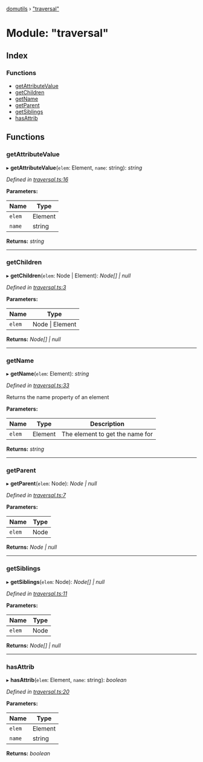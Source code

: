 [domutils](../README.md) › ["traversal"](_traversal_.md)

# Module: "traversal"

## Index

### Functions

* [getAttributeValue](_traversal_.md#getattributevalue)
* [getChildren](_traversal_.md#getchildren)
* [getName](_traversal_.md#getname)
* [getParent](_traversal_.md#getparent)
* [getSiblings](_traversal_.md#getsiblings)
* [hasAttrib](_traversal_.md#hasattrib)

## Functions

###  getAttributeValue

▸ **getAttributeValue**(`elem`: Element, `name`: string): *string*

*Defined in [traversal.ts:16](https://github.com/fb55/domutils/blob/a6b5551/src/traversal.ts#L16)*

**Parameters:**

Name | Type |
------ | ------ |
`elem` | Element |
`name` | string |

**Returns:** *string*

___

###  getChildren

▸ **getChildren**(`elem`: Node | Element): *Node[] | null*

*Defined in [traversal.ts:3](https://github.com/fb55/domutils/blob/a6b5551/src/traversal.ts#L3)*

**Parameters:**

Name | Type |
------ | ------ |
`elem` | Node &#124; Element |

**Returns:** *Node[] | null*

___

###  getName

▸ **getName**(`elem`: Element): *string*

*Defined in [traversal.ts:33](https://github.com/fb55/domutils/blob/a6b5551/src/traversal.ts#L33)*

Returns the name property of an element

**Parameters:**

Name | Type | Description |
------ | ------ | ------ |
`elem` | Element | The element to get the name for  |

**Returns:** *string*

___

###  getParent

▸ **getParent**(`elem`: Node): *Node | null*

*Defined in [traversal.ts:7](https://github.com/fb55/domutils/blob/a6b5551/src/traversal.ts#L7)*

**Parameters:**

Name | Type |
------ | ------ |
`elem` | Node |

**Returns:** *Node | null*

___

###  getSiblings

▸ **getSiblings**(`elem`: Node): *Node[] | null*

*Defined in [traversal.ts:11](https://github.com/fb55/domutils/blob/a6b5551/src/traversal.ts#L11)*

**Parameters:**

Name | Type |
------ | ------ |
`elem` | Node |

**Returns:** *Node[] | null*

___

###  hasAttrib

▸ **hasAttrib**(`elem`: Element, `name`: string): *boolean*

*Defined in [traversal.ts:20](https://github.com/fb55/domutils/blob/a6b5551/src/traversal.ts#L20)*

**Parameters:**

Name | Type |
------ | ------ |
`elem` | Element |
`name` | string |

**Returns:** *boolean*
